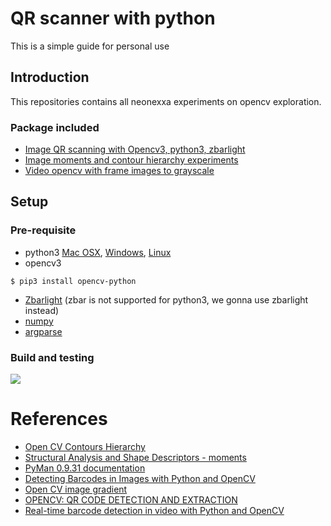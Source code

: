 # QR scanner with python
This is a simple guide for personal use

## Introduction
This repositories contains all neonexxa experiments on opencv exploration.

### Package included
- [Image QR scanning with Opencv3, python3, zbarlight](https://github.com/neonexxa/qrpy/blob/master/imgwithzbarlight.py)
- [Image moments and contour hierarchy experiments](https://github.com/neonexxa/qrpy/blob/master/imgscan.py)
- [Video opencv with frame images to grayscale](https://github.com/neonexxa/qrpy/blob/master/blogqr.py)

## Setup
### Pre-requisite
- python3
[Mac OSX](http://python-guide-pt-br.readthedocs.io/en/latest/starting/install3/osx/),
[Windows](http://python-guide-pt-br.readthedocs.io/en/latest/starting/install3/win/),
[Linux](http://python-guide-pt-br.readthedocs.io/en/latest/starting/install3/linux/)
- opencv3   
```
$ pip3 install opencv-python
```
- [Zbarlight](https://github.com/Polyconseil/zbarlight) (zbar is not supported for python3, we gonna use zbarlight instead)
- [numpy](https://docs.scipy.org/doc/numpy-1.10.1/user/install.html)
- [argparse](https://pypi.python.org/pypi/argparse)

### Build and testing
![](https://thumbs.gfycat.com/MintyHopefulKookaburra-size_restricted.gif)

# References
- [Open CV Contours Hierarchy](http://docs.opencv.org/trunk/d9/d8b/tutorial_py_contours_hierarchy.html)
- [Structural Analysis and Shape Descriptors - moments](http://docs.opencv.org/2.4/modules/imgproc/doc/structural_analysis_and_shape_descriptors.html)
- [PyMan 0.9.31 documentation](http://www.physics.nyu.edu/pine/pymanual/html/chap3/chap3_arrays.html)
- [Detecting Barcodes in Images with Python and OpenCV](http://www.pyimagesearch.com/2014/11/24/detecting-barcodes-images-python-opencv/)
- [Open CV image gradient](http://docs.opencv.org/3.0-beta/doc/py_tutorials/py_imgproc/py_gradients/py_gradients.html)
- [OPENCV: QR CODE DETECTION AND EXTRACTION](http://dsynflo.blogspot.my/2014/10/opencv-qr-code-detection-and-extraction.html)
- [Real-time barcode detection in video with Python and OpenCV](http://www.pyimagesearch.com/2014/12/15/real-time-barcode-detection-video-python-opencv/)